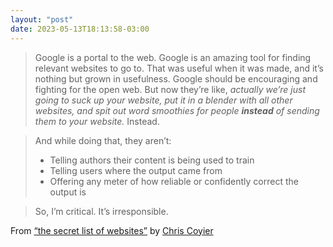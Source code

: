 ```yaml
---
layout: "post"
date: 2023-05-13T18:13:58-03:00
---
```


> Google is a portal to the web. Google is an amazing tool for finding relevant websites to go to. That was useful when it was made, and it’s nothing but grown in usefulness. Google should be encouraging and fighting for the open web. But now they’re like, _actually we’re just going to suck up your website, put it in a blender with all other websites, and spit out word smoothies for people **instead** of sending them to your website._ Instead.

> And while doing that, they aren’t:
> - Telling authors their content is being used to train
> - Telling users where the output came from
> - Offering any meter of how reliable or confidently correct the output is

> So, I’m critical. It’s irresponsible.

From [“the secret list of websites”](https://chriscoyier.net/2023/04/21/the-secret-list-of-websites/) by [Chris Coyier](https://chriscoyier.net/)

